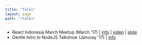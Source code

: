 ```yaml
---
title: "Talks"
layout: page
path: "/talks"
---
```


* React Indonesia March Meetup (March '17) | [info](https://www.meetup.com/reactindonesia/events/237901182/) | [video](http://live.hacktiv8.com/reactid-march-2017-meetup/) | [slide](https://www.slideshare.net/rizafahmi/styling-your-react-app)
* Gentle Intro to NodeJS Talkshow (Januray '17) | [info](https://www.meetup.com/HACKTIV8/events/237006274/)

